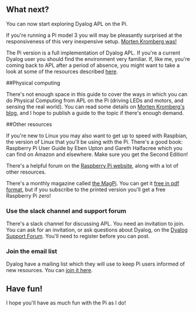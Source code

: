 

## What next?

You can now start exploring Dyalog APL on the Pi.

If you're running a Pi model 3 you will may be pleasantly surprised at the responsiveness of this very
inexpensive setup. [Morten Kromberg was!](http://www.dyalog.com/blog/2017/01/morse-code-revisited-using-the-bbc-microbit/)

The Pi version is a full implementation of Dyalog APL.
If you're a current Dyalog user you should find the environment very familiar.
If, like me, you're coming back to APL after a period of absence, you might want to take a look at some of the
resources described [here](http://www.dyalog.com/dyalog/raspberry-pi.htm).

##Physical computing

There's not enough space in this guide to cover the ways in which you can do Physical Computing from APL on the Pi
(driving LEDs and motors, and sensing the real world). You can read some details on
[Morten Kromberg's blog](http://www.dyalog.com/blog/),
and I hope to publish a guide to the topic if there's enough demand.

##Other resources

If you're new to Linux you may also want to get up to speed with Raspbian, the version of Linux that you'll be
using with the Pi. There's a good book: Raspberry Pi User Guide by Eben Upton and Gareth Halfacree which you can find
on Amazon and elsewhere. Make sure you get the Second Edition!
 
There's a helpful forum on the [Raspberry Pi website](https://www.raspberrypi.org/), along with a lot of other
resources.
 
There's a monthly magazine called [the MagPi](https://www.raspberrypi.org/magpi/).
You can get it [free in pdf format](https://www.raspberrypi.org/magpi/issues/), but if you subscribe to the printed
version you'll get a free Raspberry Pi zero!

### Use the slack channel and support forum

There's a slack channel for discussing APL. You need an invitation to join. You can ask for an invitation, or
ask questions about Dyalog, on the [Dyalog Support Forum](http://www.dyalog.com/forum/).
You'll need to register before you can post.

### Join the email list

Dyalog have a mailing list which they will use to keep Pi users informed of new resources. You can [join it here]().

## Have fun!

I hope you'll have as much fun with the Pi as I do!

